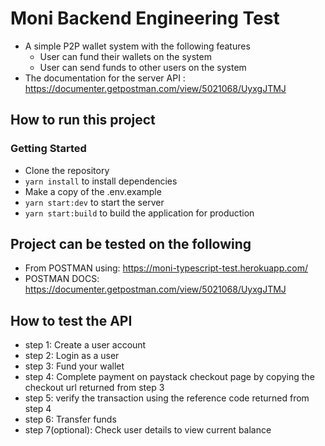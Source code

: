 # Moni Backend Engineering Test

- A simple P2P wallet system with the following features
  - User can fund their wallets on the system
  - User can send funds to other users on the system
- The documentation for the server API : https://documenter.getpostman.com/view/5021068/UyxgJTMJ

## How to run this project

### Getting Started

- Clone the repository
- `yarn install` to install dependencies
- Make a copy of the .env.example
- `yarn start:dev` to start the server
- `yarn start:build` to build the application for production


## Project can be tested on the following

- From POSTMAN using: https://moni-typescript-test.herokuapp.com/
- POSTMAN DOCS: https://documenter.getpostman.com/view/5021068/UyxgJTMJ

## How to test the API
- step 1: Create a user account
- step 2: Login as a user
- step 3: Fund your wallet
- step 4: Complete payment on paystack checkout page by copying the checkout url returned from step 3
- step 5: verify the transaction using the reference code returned from step 4
- step 6: Transfer funds
- step 7(optional): Check user details to view current balance
